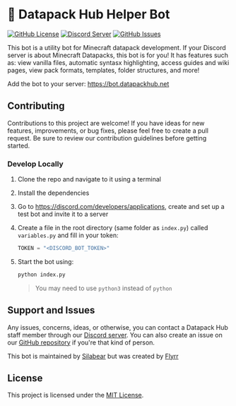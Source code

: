 <!-- # Datapack Helper
repo for the datapack helper discord bot :)
readme placholder -->

# 🤖 Datapack Hub Helper Bot

[![GitHub License](https://img.shields.io/badge/License-MIT-blue.svg)](LICENSE.md)
[![Discord Server](https://img.shields.io/discord/935560260725379143?color=7289DA&label=Discord&logo=discord)](https://discord.datapackhub.net/)
[![GitHub Issues](https://img.shields.io/github/issues/Datapack-Hub/bot)](https://github.com/Datapack-Hub/bot/issues)

This bot is a utility bot for Minecraft datapack development. If your Discord server is about Minecraft Datapacks, this bot is for you! It has features such as: view vanilla files, automatic syntasx highlighting, access guides and wiki pages, view pack formats, templates, folder structures, and more!

Add the bot to your server: https://bot.datapackhub.net

## Contributing
Contributions to this project are welcome! If you have ideas for new features, improvements, or bug fixes, please feel free to create a pull request. Be sure to review our contribution guidelines before getting started.

### Develop Locally
1. Clone the repo and navigate to it using a terminal
2. Install the dependencies
3. Go to <https://discord.com/developers/applications>, create and set up a test bot and invite it to a server
4. Create a file in the root directory (same folder as `index.py`) called `variables.py` and fill in your token:
   ```py
   TOKEN = "<DISCORD_BOT_TOKEN>"
   ```
6. Start the bot using:
   ```bash
   python index.py
   ```
   
   > You may need to use `python3` instead of `python`

## Support and Issues
Any issues, concerns, ideas, or otherwise, you can contact a Datapack Hub staff member through our [Discord server](https://discord.datapackhub.net). You can also create an issue on our [GitHub repository](https://github.com/Datapack-Hub/bot/issues) if you're that kind of person.

This bot is maintained by [Silabear](https://silabear.carrd.co/) but was created by [Flyrr](https://www.planetminecraft.com/member/flyrr/)

## License
This project is licensed under the [MIT License](LICENSE.md).